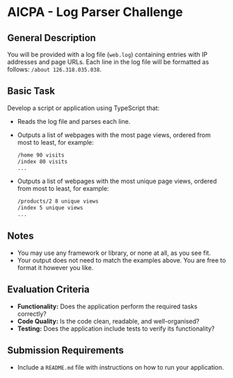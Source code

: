 # AICPA - Log Parser Challenge

## General Description

You will be provided with a log file (`web.log`) containing entries with IP addresses and page URLs. Each line in the log file will be formatted as follows: `/about 126.318.035.038`.

## Basic Task

Develop a script or application using TypeScript that:

- Reads the log file and parses each line.
- Outputs a list of webpages with the most page views, ordered from most to least, for example:

  ```sh
  /home 90 visits
  /index 80 visits
  ...
  ```

- Outputs a list of webpages with the most unique page views, ordered from most to least, for example:

  ```sh
  /products/2 8 unique views
  /index 5 unique views
  ...
  ```

## Notes

- You may use any framework or library, or none at all, as you see fit.
- Your output does not need to match the examples above. You are free to format it however you like.

## Evaluation Criteria

- **Functionality:** Does the application perform the required tasks correctly?
- **Code Quality:** Is the code clean, readable, and well-organised?
- **Testing:** Does the application include tests to verify its functionality?

## Submission Requirements

- Include a `README.md` file with instructions on how to run your application.

